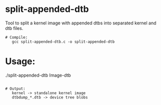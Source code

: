 # split-appended-dtb
Tool to split a kernel image with appended dtbs into separated kernel and dtb files.

```
# Compile:
   gcc split-appended-dtb.c -o split-appended-dtb

```

# Usage:
   ./split-appended-dtb Image-dtb

```

# Output:
   kernel -> standalone kernel image
   dtbdump_*.dtb -> device tree blobs

```